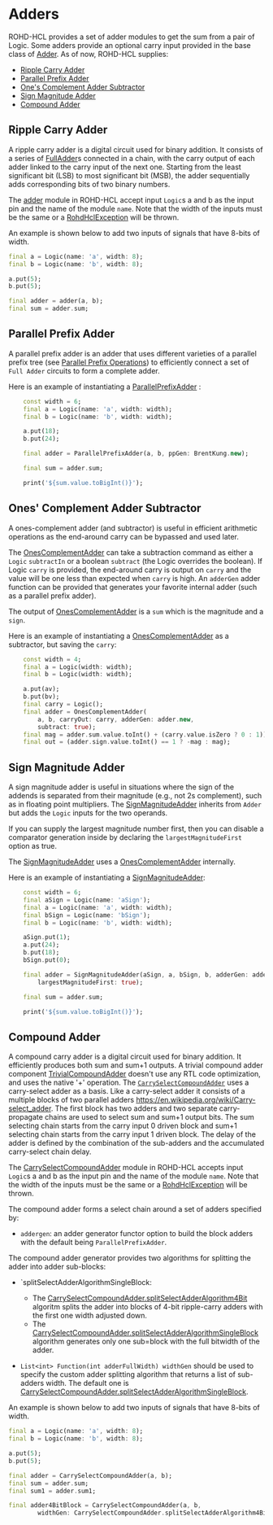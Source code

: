 # Adders

ROHD-HCL provides a set of adder modules to get the sum from a pair of Logic. Some adders provide an optional carry input provided in the base class of [Adder](https://intel.github.io/rohd-hcl/rohd_hcl/Adder-class.html). As of now, ROHD-HCL supplies:

- [Ripple Carry Adder](#ripple-carry-adder)
- [Parallel Prefix Adder](#parallel-prefix-adder)
- [One's Complement Adder Subtractor](#ones-complement-adder-subtractor)
- [Sign Magnitude Adder](#sign-magnitude-adder)
- [Compound Adder](#compound-adder)

## Ripple Carry Adder

A ripple carry adder is a digital circuit used for binary addition. It consists of a series of  [FullAdder](https://intel.github.io/rohd-hcl/rohd_hcl/FullAdder-class.html)s connected in a chain, with the carry output of each adder linked to the carry input of the next one. Starting from the least significant bit (LSB) to most significant bit (MSB), the adder sequentially adds corresponding bits of two binary numbers.

The [adder](https://intel.github.io/rohd-hcl/rohd_hcl/Adder-class.html) module in ROHD-HCL accept input `Logic`s a and b as the input pin and the name of the module `name`. Note that the width of the inputs must be the same or a [RohdHclException](https://intel.github.io/rohd-hcl/rohd_hcl/RohdHclException-class.html) will be thrown.

An example is shown below to add two inputs of signals that have 8-bits of width.

```dart
final a = Logic(name: 'a', width: 8);
final b = Logic(name: 'b', width: 8);

a.put(5);
b.put(5);

final adder = adder(a, b);
final sum = adder.sum;
```

## Parallel Prefix Adder

A parallel prefix adder is an adder that uses different varieties of a parallel prefix tree (see [Parallel Prefix Operations](../components/parallel_prefix_operations.md)) to efficiently connect a set of `Full Adder` circuits to form a complete adder.

Here is an example of instantiating a [ParallelPrefixAdder](https://intel.github.io/rohd-hcl/rohd_hcl/ParallelPrefixAdder-class.html) :

```dart
    const width = 6;
    final a = Logic(name: 'a', width: width);
    final b = Logic(name: 'b', width: width);

    a.put(18);
    b.put(24);

    final adder = ParallelPrefixAdder(a, b, ppGen: BrentKung.new);

    final sum = adder.sum;

    print('${sum.value.toBigInt()}');
```

## Ones' Complement Adder Subtractor

A ones-complement adder (and subtractor) is useful in efficient arithmetic operations as the
end-around carry can be bypassed and used later.

The [OnesComplementAdder](https://intel.github.io/rohd-hcl/rohd_hcl/OnesComplementAdder-class.html) can take a subtraction command as either a `Logic` `subtractIn` or a boolean `subtract` (the Logic overrides the boolean).  If Logic `carry` is provided, the end-around carry is output on `carry` and the value will be one less than expected when `carry` is high.  An `adderGen` adder function can be provided that generates your favorite internal adder (such as a parallel prefix adder).

The output of  [OnesComplementAdder](https://intel.github.io/rohd-hcl/rohd_hcl/OnesComplementAdder-class.html) is a `sum` which is the magnitude and a `sign`.

Here is an example of instantiating a  [OnesComplementAdder](https://intel.github.io/rohd-hcl/rohd_hcl/OnesComplementAdder-class.html) as a subtractor, but saving the `carry`:

```dart
    const width = 4;
    final a = Logic(width: width);
    final b = Logic(width: width);

    a.put(av);
    b.put(bv);
    final carry = Logic();
    final adder = OnesComplementAdder(
        a, b, carryOut: carry, adderGen: adder.new,
        subtract: true);
    final mag = adder.sum.value.toInt() + (carry.value.isZero ? 0 : 1));
    final out = (adder.sign.value.toInt() == 1 ? -mag : mag);
```

## Sign Magnitude Adder

A sign magnitude adder is useful in situations where the sign of the addends is separated from their magnitude (e.g., not 2s complement), such as in floating point multipliers.  The [SignMagnitudeAdder](https://intel.github.io/rohd-hcl/rohd_hcl/SignMagnitudeAdder-class.html) inherits from `Adder` but adds the `Logic` inputs for the two operands.

If you can supply the largest magnitude number first, then you can disable a comparator generation inside by declaring the `largestMagnitudeFirst` option as true.

The [SignMagnitudeAdder](https://intel.github.io/rohd-hcl/rohd_hcl/SignMagnitudeAdder-class.html) uses a [OnesComplementAdder](https://intel.github.io/rohd-hcl/rohd_hcl/OnesComplementAdder-class.html) internally.

Here is an example of instantiating a [SignMagnitudeAdder](https://intel.github.io/rohd-hcl/rohd_hcl/SignMagnitudeAdder-class.html):

```dart
    const width = 6;
    final aSign = Logic(name: 'aSign');
    final a = Logic(name: 'a', width: width);
    final bSign = Logic(name: 'bSign');
    final b = Logic(name: 'b', width: width);

    aSign.put(1);
    a.put(24);
    b.put(18);
    bSign.put(0);

    final adder = SignMagnitudeAdder(aSign, a, bSign, b, adderGen: adder.new,
        largestMagnitudeFirst: true);

    final sum = adder.sum;

    print('${sum.value.toBigInt()}');
```

## Compound Adder

A compound carry adder is a digital circuit used for binary addition. It efficiently produces both sum and sum+1 outputs.
A trivial compound adder component [TrivialCompoundAdder](https://intel.github.io/rohd-hcl/rohd_hcl/TrivialCompoundAdder-class.html) doesn't use any RTL code optimization, and uses the native '+' operation.
The [`CarrySelectCompoundAdder`](https://intel.github.io/rohd-hcl/rohd_hcl/CarrySelectCompoundAdder-class.html) uses a carry-select adder as a basis. Like a carry-select adder it consists of a multiple blocks of two parallel adders <https://en.wikipedia.org/wiki/Carry-select_adder>. The first block has two adders and two separate carry-propagate chains are used to select sum and sum+1 output bits. The sum selecting chain starts from the carry input 0 driven block and sum+1 selecting chain starts from the carry input 1 driven block.
The delay of the adder is defined by the combination of the sub-adders and the accumulated carry-select chain delay.

The [CarrySelectCompoundAdder](https://intel.github.io/rohd-hcl/rohd_hcl/CarrySelectCompoundAdder-class.html) module in ROHD-HCL accepts input `Logic`s a and b as the input pin and the name of the module `name`. Note that the width of the inputs must be the same or a [RohdHclException](https://intel.github.io/rohd-hcl/rohd_hcl/RohdHclException-class.html) will be thrown.

The compound adder forms a select chain around a set of adders specified by:

- `addergen`: an adder generator functor option to build the block adders with the default being `ParallelPrefixAdder`.

The compound adder generator provides two algorithms for splitting the adder into adder sub-blocks:

- `splitSelectAdderAlgorithmSingleBlock:
  - The [CarrySelectCompoundAdder.splitSelectAdderAlgorithm4Bit](https://intel.github.io/rohd-hcl/rohd_hcl/CarrySelectCompoundAdder/splitSelectAdderAlgorithm4Bit.html) algoritm splits the adder into blocks of 4-bit ripple-carry adders with the first one width adjusted down.
  - The [CarrySelectCompoundAdder.splitSelectAdderAlgorithmSingleBlock](https://intel.github.io/rohd-hcl/rohd_hcl/CarrySelectCompoundAdder/splitSelectAdderAlgorithmSingleBlock.html) algorithm generates only one sub=block with the full bitwidth of the adder.

- `List<int> Function(int adderFullWidth) widthGen` should be used to specify the custom adder splitting algorithm that returns a list of sub-adders width. The default one is [CarrySelectCompoundAdder.splitSelectAdderAlgorithmSingleBlock](<https://intel.github.io/rohd-hcl/rohd_hcl/CarrySelectCompoundAdder/splitSelectAdderAlgorithmSingleBlock.html>).  

An example is shown below to add two inputs of signals that have 8-bits of width.

```dart
final a = Logic(name: 'a', width: 8);
final b = Logic(name: 'b', width: 8);

a.put(5);
b.put(5);

final adder = CarrySelectCompoundAdder(a, b);
final sum = adder.sum;
final sum1 = adder.sum1;

final adder4BitBlock = CarrySelectCompoundAdder(a, b,
        widthGen: CarrySelectCompoundAdder.splitSelectAdderAlgorithm4Bit);
```

